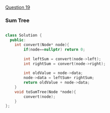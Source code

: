 <a href="https://www.geeksforgeeks.org/problems/transform-to-sum-tree/1">Question 19</a>

### Sum Tree
```cpp

class Solution {
  public:
    int convert(Node* node){
        if(node==nullptr) return 0;
        
        int leftSum = convert(node->left);
        int rightSum = convert(node->right);
        
        int oldValue = node->data;
        node->data = leftSum+ rightSum;
        return oldValue + node->data;
    }
    void toSumTree(Node *node){
        convert(node);
    }
};
```